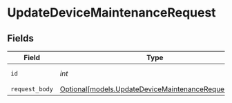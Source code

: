 # UpdateDeviceMaintenanceRequest


## Fields

| Field                                                                                                  | Type                                                                                                   | Required                                                                                               | Description                                                                                            |
| ------------------------------------------------------------------------------------------------------ | ------------------------------------------------------------------------------------------------------ | ------------------------------------------------------------------------------------------------------ | ------------------------------------------------------------------------------------------------------ |
| `id`                                                                                                   | *int*                                                                                                  | :heavy_check_mark:                                                                                     | Device identifier                                                                                      |
| `request_body`                                                                                         | [Optional[models.UpdateDeviceMaintenanceRequestBody]](../models/updatedevicemaintenancerequestbody.md) | :heavy_minus_sign:                                                                                     | N/A                                                                                                    |